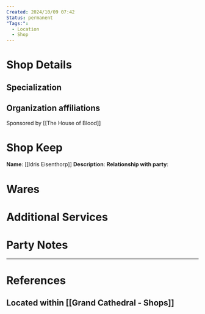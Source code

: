 ```yaml
---
Created: 2024/10/09 07:42
Status: permanent
"Tags:":
  - Location
  - Shop
---
```

# Shop Details
## Specialization
## Organization affiliations
Sponsored by [[The House of Blood]]
# Shop Keep
**Name**: [[Idris Eisenthorp]]
**Description**:
**Relationship with party**:
# Wares
# Additional Services
# Party Notes


---
# References
## Located within [[Grand Cathedral - Shops]]